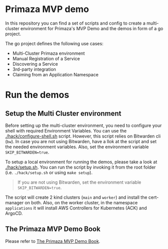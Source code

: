 # Primaza MVP demo

In this repository you can find a set of scripts and config to create a multi-cluster environment for Primaza's MVP Demo and the demos in form of a go project.

The go project defines the following use cases:
* Multi-Cluster Primaza environment
* Manual Registration of a Service
* Discovering a Service
* 3rd-party integration
* Claiming from an Application Namespace
<!-- * Claiming from Primaza -->

# Run the demos

## Setup the Multi Cluster environment

Before setting up the multi-cluster environment, you need to configure your shell with required Environment Variables.
You can use the [./hack/configure-shell.sh](./hack/configure-shell.sh) script.
However, this script relies on Bitwarden cli (`bw`).
In case you are not using Bitwarden, have a llok at the script and set the needed environment variables.
Also, set the environment variable `SKIP_BITWARDEN=true`.

To setup a local environment for running the demos, please take a look at [./hack/setup.sh](./hack/setup.sh).
You can run the script by invoking it from the root folder (i.e. `./hack/setup.sh` or using `make setup`).
> If you are not using Bitwarden, set the environment variable `SKIP_BITWARDEN=true`.

The script will create 2 kind clusters (`main` and `worker`) and install the cert-manager on both.
Also, on the worker cluster, in the namespace `applications` it will install AWS Controllers for Kubernetes (ACK) and ArgoCD.

## The Primaza MVP Demo Book

Please refer to [The Primaza MVP Demo Book](https://primaza.github.io/demo-mvp/).
